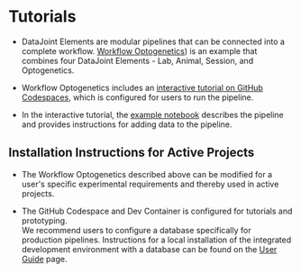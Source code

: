 # Tutorials

+ DataJoint Elements are modular pipelines that can be connected into a complete workflow.  [Workflow Optogenetics](https://github.com/datajoint/workflow-optogenetics)) is an example that combines four DataJoint Elements - Lab, Animal, Session, and Optogenetics.

+ Workflow Optogenetics includes an [interactive tutorial on GitHub Codespaces](https://github.com/datajoint/workflow-optogenetics#interactive-tutorial), which is configured for users to run the pipeline.

+ In the interactive tutorial, the [example notebook](https://github.com/datajoint/workflow-optogenetics/tree/main/notebooks.tutorial.ipynb) describes the pipeline and provides instructions for adding data to the pipeline.

## Installation Instructions for Active Projects

+ The Workflow Optogenetics described above can be modified for a user's specific experimental requirements and thereby used in active projects.  

+ The GitHub Codespace and Dev Container is configured for tutorials and prototyping.  
We recommend users to configure a database specifically for production pipelines.  Instructions for a local installation of the integrated development environment with a database can be found on the [User Guide](https://datajoint.com/docs/elements/user-guide/) page.
